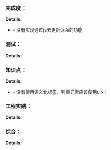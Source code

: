 ### 完成度：


__Details:__

- \- 没有实现通过js去更新页面的功能

### 测试：


__Details:__



### 知识点：


__Details:__

- \- 没有使用语义化标签，列表元素应该使用ul>li

### 工程实践：


__Details:__



### 综合：


__Details:__



